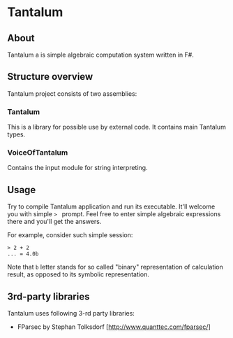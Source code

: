 ﻿Tantalum
========

About
-----
Tantalum a is simple algebraic computation system written in F#.

Structure overview
------------------
Tantalum project consists of two assemblies:

### Tantalum
This is a library for possible use by external code. It contains main Tantalum
types.

### VoiceOfTantalum
Contains the input module for string interpreting.

Usage
-----
Try to compile Tantalum application and run its executable. It'll welcome you
with simple `> ` prompt. Feel free to enter simple algebraic expressions there
and you'll get the answers.

For example, consider such simple session:

    > 2 + 2
    ... = 4.0b

Note that `b` letter stands for so called "binary" representation of
calculation result, as opposed to its symbolic representation.

3rd-party libraries
-------------------
Tantalum uses following 3-rd party libraries:
* FParsec by Stephan Tolksdorf [http://www.quanttec.com/fparsec/]

